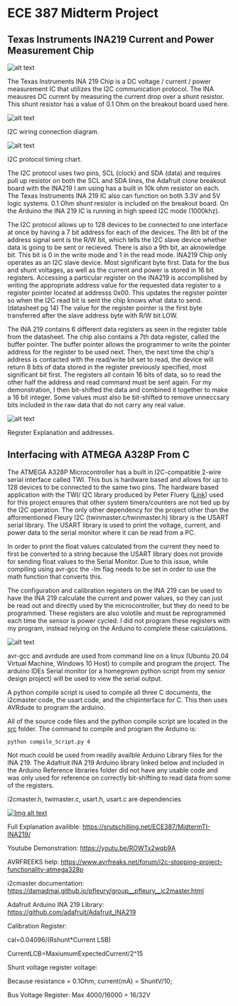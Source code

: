 
# ECE 387 Midterm Project

## Texas Instruments INA219 Current and Power Measurement Chip

![alt text](https://srutschilling.net/ECE387/MidtermTI-INA219/Images/ArduinoSetup.JPEG)

The Texas Instruments INA 219 Chip is a DC voltage /  current / power measurement IC that utilizes the I2C communication protocol. The INA meausres DC current by measuring the current drop over a shunt resistor. This shunt resistor has a value of 0.1 Ohm on the breakout board used here. 


![alt text](https://srutschilling.net/ECE387/MidtermTI-INA219/Images/I2C_1.png)

I2C wiring connection diagram.




![alt text](https://srutschilling.net/ECE387/MidtermTI-INA219/Images/I2C_2.png)


I2C protocol timing chart.


The I2C protocol uses two pins, SCL (clock) and SDA (data) and requires pull up resistor on both the SCL and SDA lines, the Adafruit clone breakout board with the INA219 I am using has a built in 10k ohm resistor on each. The Texas Instruments INA 219 IC also can function on both 3.3V and 5V logic systems. 0.1 Ohm shunt resistor is included on the breakout board. On the Arduino the INA 219 IC is running in high speed I2C mode (1000khz).

The I2C protocol allows up to 128 devices to be connected to one interface at once by having a 7 bit address for each of the devices. The 8th bit of the address signal sent is the R/W bit, which tells the I2C slave device whether data is going to be sent or recieved. There is also a 9th bit, an aknowledge bit. This bit is 0 in the write mode and 1 in the read mode. INA219 Chip only operates as an I2C slave device. Most significant byte first. Data for the bus and shunt voltages, as well as the current and power is stored in 16 bit registers. Accessing a particular register on the INA219 is accomplished by writing the appropriate address value for the requested data register to a register pointer located at addresss 0x00. This updates the register pointer so when the I2C read bit is sent the chip knows what data to send. (datasheet pg 14) The value for the register pointer is the first byte transferred after the slave address byte with R/W bit LOW.

The INA 219 contains 6 different data registers as seen in the register table from the datasheet. The chip also contains a 7th data register, called the buffer pointer. The buffer pointer allows the programmer to write the pointer address for the register to be used next. Then, the next time the chip's address is contacted with the read/write bit set to read, the device will return 8 bits of data stored in the register previously specified, most significant bit first. The registers all contain 16 bits of data, so to read the other half the address and read command must be sent again. For my demonstration, I then bit-shifted the data and combined it together to make a 16 bit integer. Some values must also be bit-shifted to remove unneccsary bits included in the raw data that do not carry any real value.



<!-- 
INA 219 Register List (Datasheet page 18):

| Address      | Hex | Register Name |
| ----------- | ----------- | -----|
| 00     | 0x00       | Configuration |
| 01   | 0x01        | Shunt Voltage |
| 02   | 0x02        | Bus Voltage |
| 03   | 0x03        | Power |
| 04   | 0x04        | Current |
| 05   | 0x05        | Calibration | -->

![alt text](https://srutschilling.net/ECE387/MidtermTI-INA219/Images/RegisterAddresses.png)

Register Explanation and addresses.

## Interfacing with ATMEGA A328P From C

The ATMEGA A328P Microcontroller has a built in I2C-compatible 2-wire serial interface called TWI. This bus is hardware based and allows for up to 128 devices to be connected to the same two pins. The hardware based application with the TWI/ I2C library produced by Peter Fluery ([Link](http://www.peterfleury.epizy.com/avr-software.html?i=1)) used for this project ensures that other system timers/counters are not tied up by the I2C operation. The only other dependency for the project other than the afformentioned Fleury I2C (twinmaster.c/twinmaster.h) library is the USART serial library. The USART library is used to print the voltage, current, and power data to the serial monitor where it can be read from a PC.

In order to print the float values calculated from the current they need to first be converted to a string because the USART library does not provide for sending float values to the Serial Monitor. Due to this issue, while compiling using avr-gcc the -lm flag needs to be set in order to use the math function that converts this.

The configuration and calibration registers on the INA 219 can be used to have the INA 219 calculate the current and power values, so they can just be read out and directly used by the microcontroller, but they do need to be programmed. These registers are also volotile and must be reprogrammed each time the sensor is power cycled. I did not program these registers with my program, instead relying on the Arduino to complete these calculations.


![alt text](https://srutschilling.net/ECE387/MidtermTI-INA219/Images/Values.png)


avr-gcc and avrdude are used from command line on a linux (Ubuntu 20.04 Virtual Machine, Windows 10 Host) to compile and program the project. The arduino IDEs Serial monitor (or a homegrown python script from my senior design project) will be used to view the serial output.

A python compile script is used to compile all three C documents, the i2cmaster code, the usart code, and the chipinterface for C. This then uses AVRdude to program the arduino.

All of the source code files and the python compile script are located in the [src](https://github.com/rutschsr/ece387-midterm/tree/main/src) folder. The command to compile and program the Arduino is:

`python compile_Script.py 4`



Not much could be used from readily availble Arduino Library files for the INA 219. The Adafruit INA 219 Arduino library linked below and included in the Arduino Reference libraries folder did not have any usable code and was only used for reference on correctly bit-shifting to read data from some of the registers.

i2cmaster.h, twimaster.c, usart.h, usart.c are dependencies

[![Img alt text](https://img.youtube.com/vi/ROWTx2wqb9A/0.jpg)](https://www.youtube.com/watch?v=ROWTx2wqb9A)

Full Explanation availible:
https://srutschilling.net/ECE387/MidtermTI-INA219/


Youtube Demonstration: https://youtu.be/ROWTx2wqb9A

AVRFREEKS help: https://www.avrfreaks.net/forum/i2c-stopping-project-functionality-atmega328p

i2cmaster documentation: https://damadmai.github.io/pfleury/group__pfleury__ic2master.html 

Adafruit Arduino INA 219 Library: https://github.com/adafruit/Adafruit_INA219


Calibration Register: 

cal=0.04096/(Rshunt*Current LSB)

CurrentLCB=MaxiumumExpectedCurrent/2^15


Shunt voltage register voltage:

Because resistance = 0.1Ohm, current(mA) = ShuntV/10;


Bus Voltage Register:
Max 4000/16000 = 16/32V
